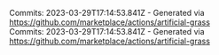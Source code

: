 Commits: 2023-03-29T17:14:53.841Z - Generated via https://github.com/marketplace/actions/artificial-grass
<br>
Commits: 2023-03-29T17:14:53.841Z - Generated via https://github.com/marketplace/actions/artificial-grass
<br>
